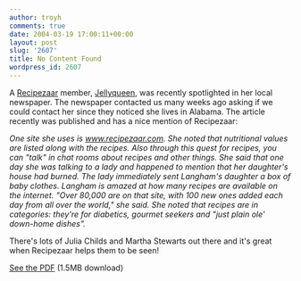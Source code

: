 ```yaml
---
author: troyh
comments: true
date: 2004-03-19 17:00:11+00:00
layout: post
slug: '2607'
title: No Content Found
wordpress_id: 2607
---
```


A [Recipezaar](http://recipezaar.com) member, [Jellyqueen](http://www.recipezaar.com/browse/getchef.zsp?id=56112), was recently spotlighted in her local newspaper. The newspaper contacted us many weeks ago asking if we could contact her since they noticed she lives in Alabama. The article recently was published and has a nice mention of Recipezaar:

_One site she uses is www.recipezaar.com. She noted that nutritional values are listed along with the recipes. Also through this quest for recipes, you can "talk" in chat rooms about recipes and other things. She said that one day she was talking to a lady and happened to mention that her daughter's house had burned. The lady immediately sent Langham's daughter a box of baby clothes. Langham is amazed at how many recipes are available on the internet. "Over 80,000 are on that site, with 100 new ones added each day from all over the world," she said. She noted that recipes are in categories: they're for diabetics, gourmet seekers and "just plain ole' down-home dishes"._

There's lots of Julia Childs and Martha Stewarts out there and it's great when Recipezaar helps them to be seen!

[See the PDF](/archives/JellyqueenFocus.pdf) (1.5MB download)
